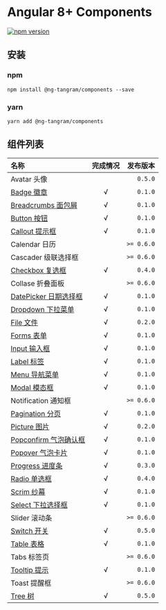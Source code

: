# Angular 8+ Components

[![npm version](https://badge.fury.io/js/%40ng-tangram%2Fcomponents.svg)](https://www.npmjs.com/@ng-tangram/components)

## 安装

### npm
`npm install @ng-tangram/components --save` 

### yarn
`yarn add @ng-tangram/components`

## 组件列表

名称 | 完成情况 | 发布版本
:--- | :-------: | ------:
Avatar 头像 | | `0.5.0`
[Badge 徽章](https://tangram.proding.net/components/badge) | &radic; | `0.1.0`
[Breadcrumbs 面包屑](https://tangram.proding.net/components/breadcrumbs) | &radic; | `0.1.0`
[Button 按钮](https://tangram.proding.net/components/button) | &radic; | `0.1.0`
[Callout 提示框](https://tangram.proding.net/components/callout) | &radic; | `0.1.0`
Calendar 日历 | | `>= 0.6.0`
Cascader 级联选择框 | | `>= 0.6.0`
[Checkbox 复选框](https://tangram.proding.net/components/checkbox) | &radic; | `0.4.0`
Collase 折叠面板 | | `>= 0.6.0`
[DatePicker 日期选择框](https://tangram.proding.net/components/datepicker) | &radic; | `0.1.0`
[Dropdown 下拉菜单](https://tangram.proding.net/components/dropdown) | &radic; | `0.1.0`
[File 文件](https://tangram.proding.net/components/file) | &radic; | `0.2.0`
[Forms 表单](https://tangram.proding.net/components/forms) | &radic; | `0.1.0`
[Input 输入框](https://tangram.proding.net/components/input) | &radic; | `0.1.0`
[Label 标签](https://tangram.proding.net/components/label) | &radic; | `0.1.0`
[Menu 导航菜单](https://tangram.proding.net/components/menu) | &radic; | `0.1.0`
[Modal 模态框](https://tangram.proding.net/components/modal) | &radic; | `0.1.0`
Notification 通知框 | | `>= 0.6.0`
[Pagination 分页](https://tangram.proding.net/components/pagination) | &radic; | `0.1.0`
[Picture 图片](https://tangram.proding.net/components/picture) | &radic; | `0.2.0`
[Popconfirm 气泡确认框](https://tangram.proding.net/components/popconfirm) | &radic; | `0.1.0`
[Popover 气泡卡片](https://tangram.proding.net/components/popover) | &radic; | `0.1.0`
[Progress 进度条](https://tangram.proding.net/components/progress) | &radic; | `0.3.0`
[Radio 单选框](https://tangram.proding.net/components/radio) | &radic; | `0.4.0`
[Scrim 纱幕](https://tangram.proding.net/components/ccrim) | &radic; | `0.1.0`
[Select 下拉选择框](https://tangram.proding.net/components/select) | &radic; | `0.1.0`
Slider 滚动条 | | `>= 0.6.0`
[Switch 开关](https://tangram.proding.net/components/switch) | &radic; | `0.5.0`
[Table 表格](https://tangram.proding.net/components/table) | &radic; | `0.1.0`
Tabs 标签页 | | `>= 0.6.0`
[Tooltip 提示](https://tangram.proding.net/components/tooltip) | &radic; | `0.1.0`
Toast 提醒框 | | `>= 0.6.0` 
[Tree 树](https://tangram.proding.net/components/tree) | &radic; | `0.5.0`
